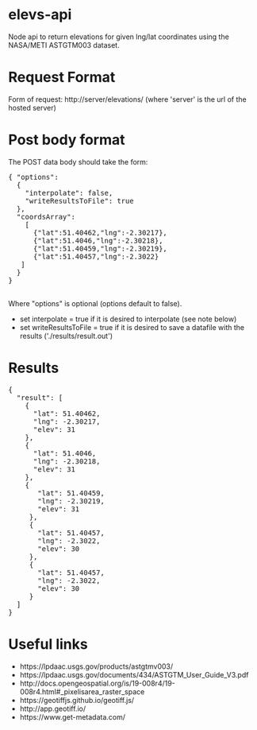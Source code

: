 # elevs-api
Node api to return elevations for given lng/lat coordinates using the NASA/METI ASTGTM003 dataset.
# Request Format
Form of request: http://server/elevations/ (where 'server' is the url of the hosted server)
# Post body format
The POST data body should take the form:
<p>
 <pre>
{ "options": 
  {
    "interpolate": false,
    "writeResultsToFile": true
  },
  "coordsArray":
    [
      {"lat":51.40462,"lng":-2.30217},
      {"lat":51.4046,"lng":-2.30218},
      {"lat":51.40459,"lng":-2.30219},
      {"lat":51.40457,"lng":-2.3022}
   ]
  }
}
  </pre>
<p>
Where "options" is optional (options default to false).
<ul>
  <li>set interpolate = true if it is desired to interpolate (see note below)</li>
  <li>set writeResultsToFile = true if it is desired to save a datafile with the results ('./results/result.out')</li>
</ul>

# Results
<pre>
{
  "result": [
    {
      "lat": 51.40462,
      "lng": -2.30217,
      "elev": 31
    },
    {
      "lat": 51.4046,
      "lng": -2.30218,
      "elev": 31
    },
    {
       "lat": 51.40459,
       "lng": -2.30219,
       "elev": 31
     },
     {
       "lat": 51.40457,
       "lng": -2.3022,
       "elev": 30
     },
     {
       "lat": 51.40457,
       "lng": -2.3022,
       "elev": 30
     }
  ]
}
</pre>

# Useful links
<ul>
  <li>https://lpdaac.usgs.gov/products/astgtmv003/</li>
  <li>https://lpdaac.usgs.gov/documents/434/ASTGTM_User_Guide_V3.pdf </li>
  <li>http://docs.opengeospatial.org/is/19-008r4/19-008r4.html#_pixelisarea_raster_space</li>
  <li>https://geotiffjs.github.io/geotiff.js/</li>
  <li>http://app.geotiff.io/</li>
  <li>https://www.get-metadata.com/</li>
</ul>

